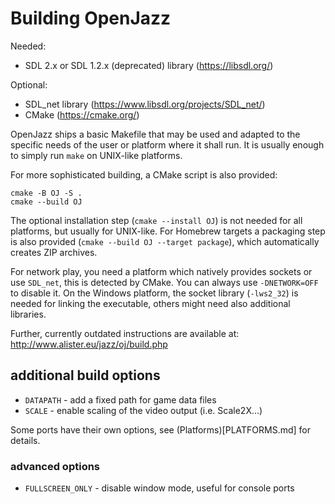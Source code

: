 
# Building OpenJazz

Needed:
- SDL 2.x or SDL 1.2.x (deprecated) library (https://libsdl.org/)

Optional:
- SDL_net library (https://www.libsdl.org/projects/SDL_net/)
- CMake (https://cmake.org/)

OpenJazz ships a basic Makefile that may be used and adapted to the specific
needs of the user or platform where it shall run. It is usually enough to simply
run `make` on UNIX-like platforms.

For more sophisticated building, a CMake script is also provided:

    cmake -B OJ -S .
    cmake --build OJ

The optional installation step (`cmake --install OJ`) is not needed for all
platforms, but usually for UNIX-like. For Homebrew targets a packaging step is
also provided (`cmake --build OJ --target package`), which automatically creates
ZIP archives.

For network play, you need a platform which natively provides sockets or use
`SDL_net`, this is detected by CMake. You can always use `-DNETWORK=OFF` to
disable it.
On the Windows platform, the socket library (`-lws2_32`) is needed for linking
the executable, others might need also additional libraries.

Further, currently outdated instructions are available at:
http://www.alister.eu/jazz/oj/build.php

## additional build options

- `DATAPATH` - add a fixed path for game data files
- `SCALE` - enable scaling of the video output (i.e. Scale2X...)

Some ports have their own options, see (Platforms)[PLATFORMS.md] for details.

### advanced options

- `FULLSCREEN_ONLY` - disable window mode, useful for console ports
